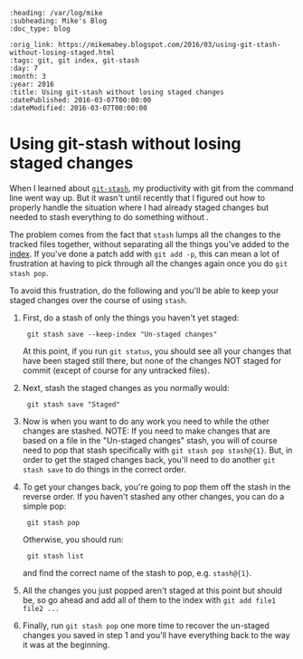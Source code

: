 ```{eval-rst}
:heading: /var/log/mike
:subheading: Mike's Blog
:doc_type: blog

:orig_link: https://mikemabey.blogspot.com/2016/03/using-git-stash-without-losing-staged.html
:tags: git, git index, git-stash
:day: 7
:month: 3
:year: 2016
:title: Using git-stash without losing staged changes
:datePublished: 2016-03-07T00:00:00
:dateModified: 2016-03-07T00:00:00
```
# Using git-stash without losing staged changes

When I learned about [`git-stash`](https://git-scm.com/docs/git-stash), my productivity with git from the command line
went way up. But it wasn't until recently that I figured out how to properly handle the situation where I had already
staged changes but needed to stash everything to do something without .

The problem comes from the fact that `stash` lumps all the changes to the tracked files together, without separating all
the things you've added to the [index](http://www.gitguys.com/topics/whats-the-deal-with-the-git-index/). If you've done
a patch add with `git add -p`, this can mean a lot of frustration at having to pick through all the changes again once
you do `git stash pop`.

To avoid this frustration, do the following and you'll be able to keep your staged changes over the course of using
`stash`.

1. First, do a stash of only the things you haven't yet staged:

        git stash save --keep-index "Un-staged changes"

    At this point, if you run `git status`, you should see all your changes that have been staged still there, but none of
    the changes NOT staged for commit (except of course for any untracked files).

2. Next, stash the staged changes as you normally would:

        git stash save "Staged"

3. Now is when you want to do any work you need to while the other changes are stashed. NOTE: If you need to make
   changes that are based on a file in the "Un-staged changes" stash, you will of course need to pop that stash
   specifically with `git stash pop stash@{1}`. But, in order to get the staged changes back, you'll need to do another
   `git stash save` to do things in the correct order.

4. To get your changes back, you're going to pop them off the stash in the reverse order. If you haven't stashed any
   other changes, you can do a simple pop:

        git stash pop

    Otherwise, you should run:

        git stash list

    and find the correct name of the stash to pop, e.g. `stash@{1}`.

5. All the changes you just popped aren't staged at this point but should be, so go ahead and add all of them to the
   index with `git add file1 file2 ...`

6. Finally, run `git stash pop` one more time to recover the un-staged changes you saved in step 1 and you'll have
   everything back to the way it was at the beginning.
